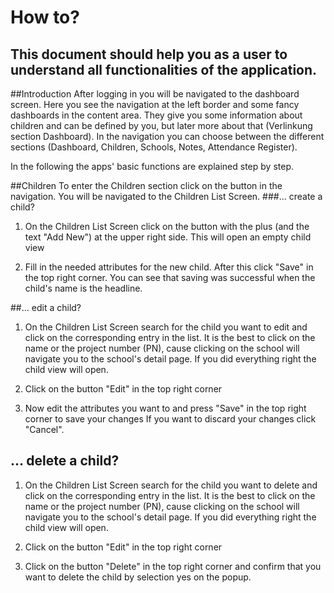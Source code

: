 # How to?
## This document should help you as a user to understand all functionalities of the application.

##Introduction
After logging in you will be navigated to the dashboard screen.
Here you see the navigation at the left border and some fancy dashboards in the content area.
They give you some information about children and can be defined by you, but later more about that (Verlinkung section Dashboard).
In the navigation you can choose between the different sections (Dashboard, Children, Schools, Notes, Attendance Register).

In the following the apps' basic functions are explained step by step.

##Children
To enter the Children section click on the button in the navigation. You will be navigated to the Children List Screen.
###... create a child?
1. On the Children List Screen click on the button with the plus (and the text "Add New") at the upper right side.
  This will open an empty child view

2. Fill in the needed attributes for the new child.
After this click "Save" in the top right corner.
You can see that saving was successful when the child's name is the headline.

##... edit a child?
1. On the Children List Screen search for the child you want to edit and click on the corresponding entry in the list.
It is the best to click on the name or the project number (PN), cause clicking on the school will navigate you to the school's detail page.
If you did everything right the child view will open.

2. Click on the button "Edit" in the top right corner

3. Now edit the attributes you want to and press "Save" in the top right corner to save your changes
   If you want to discard your changes click "Cancel".
   
## ... delete a child?
1. On the Children List Screen search for the child you want to delete and click on the corresponding entry in the list.
It is the best to click on the name or the project number (PN), cause clicking on the school will navigate you to the school's detail page.
If you did everything right the child view will open.

2. Click on the button "Edit" in the top right corner  

3. Click on the button "Delete" in the top right corner and confirm that you want to delete the child by selection yes on the popup.

 
  


